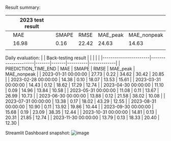 Result summary: 

|   | 2023 test result |       |       |          |             |
|---|------------------|-------|-------|----------|-------------|
|   |        MAE       | SMAPE |  RMSE | MAE_peak | MAE_nonpeak |
|   | 16.98            | 0.16  | 22.42 | 24.63    | 14.63       |
|   |                  |       |       |          |             |

Daily evaluation:
|                       | Back-testing result |       |       |          |             |
|-----------------------|---------------------|-------|-------|----------|-------------|
|  PREDICTION_TIME_END  |         MAE         | SMAPE |  RMSE | MAE_peak | MAE_nonpeak |
| 2023-01-31   00:00:00 | 27.73               | 0.22  | 34.62 | 30.42    | 20.85       |
| 2023-02-28   00:00:00 | 14.38               | 0.10  | 18.07 | 13.53    | 15.61       |
| 2023-03-31   00:00:00 | 14.43               | 0.12  | 18.62 | 17.29    | 12.74       |
| 2023-04-30   00:00:00 | 11.10               | 0.09  | 14.96 | 13.84    | 10.58       |
| 2023-05-31   00:00:00 | 11.08               | 0.11  | 13.67 | 26.99    | 10.73       |
| 2023-06-30   00:00:00 | 13.88               | 0.12  | 21.58 | 38.02    | 10.08       |
| 2023-07-31   00:00:00 | 13.38               | 0.17  | 18.02 | 43.29    | 12.55       |
| 2023-08-31   00:00:00 | 10.90               | 0.11  | 13.92 | 19.86    | 10.44       |
| 2023-09-30   00:00:00 | 15.68               | 0.19  | 23.09 | 38.35    | 12.44       |
| 2023-10-31   00:00:00 | 14.81               | 0.13  | 20.31 | 21.85    | 12.74       |
| 2023-11-30   00:00:00 | 13.79               | 0.13  | 18.33 | 20.40    | 12.30       |

Streamlit Dashboard snapshot:
![image](https://github.com/DDKson/Energy-price-prediction/assets/92723196/c84ef0f6-5632-4f77-b0f5-cae896bdd626)
